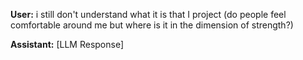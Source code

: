 **User:**
i still don't understand what it is that I project (do people feel comfortable around me but where is it in the dimension of strength?)

**Assistant:**
[LLM Response]

